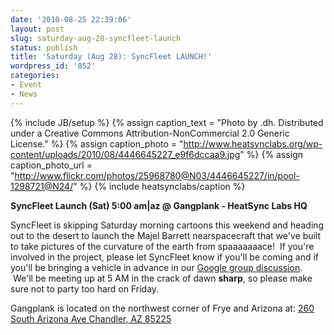 ```yaml
---
date: '2010-08-25 22:39:06'
layout: post
slug: saturday-aug-28-syncfleet-launch
status: publish
title: 'Saturday (Aug 28): SyncFleet LAUNCH!'
wordpress_id: '852'
categories:
- Event
- News
---
```


{% include JB/setup %}
{% assign caption_text = "Photo by .dh.  Distributed under a Creative Commons Attribution-NonCommercial 2.0 Generic License." %}
{% assign caption_photo = "http://www.heatsynclabs.org/wp-content/uploads/2010/08/4446645227_e9f6dccaa9.jpg" %}
{% assign caption_photo_url = "http://www.flickr.com/photos/25968780@N03/4446645227/in/pool-1298721@N24/" %}
{% include heatsynclabs/caption %}

**SyncFleet Launch (Sat) 5:00 am|az @ Gangplank - HeatSync Labs HQ**

SyncFleet is skipping Saturday morning cartoons this weekend and heading out to the desert to launch the Majel Barrett nearspacecraft that we've built to take pictures of the curvature of the earth from spaaaaaaace!  If you're involved in the project, please let SyncFleet know if you'll be coming and if you'll be bringing a vehicle in advance in our [Google group discussion](http://groups.google.com/group/heatsynclabs/browse_thread/thread/6d8320f6f9f8c50).  We'll be meeting up at 5 AM in the crack of dawn **sharp**, so please make sure not to party too hard on Friday.

Gangplank is located on the northwest corner of Frye and Arizona at:
[260 South Arizona Ave
Chandler, AZ 85225](http://maps.google.com/maps?f=q&source=s_q&hl=en&geocode=&q=260+south+arizona+avenue+chandler+az&sll=33.30078,-111.840713&sspn=0.008035,0.010021&ie=UTF8&hq=&hnear=260+S+Arizona+Ave,+Chandler,+Maricopa,+Arizona+85225&ll=33.299615,-111.841915&spn=0.008035,0.010021&z=16)
